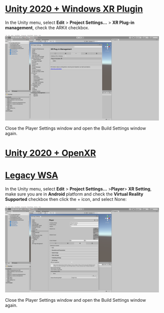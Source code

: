# [Unity 2020 + Windows XR Plugin](#tab/winxr)

In the Unity menu, select **Edit** > **Project Settings...** > **XR Plug-in management**, check the ARKit checkbox.

![Unity MRTK Project Configurator window Android](../images/mr-learning-asa/asa-05-section3-step1-2-1-XRSDK-ios.png)

Close the Player Settings window and open the Build Settings window again.

# [Unity 2020 + OpenXR](#tab/openxr)


# [Legacy WSA](#tab/wsa)

In the Unity menu, select **Edit** > **Project Settings...** >**Player**> **XR Setting**, make sure you are in **Android** platform and check the **Virtual Reality Supported** checkbox then click the + icon, and select None:

![Unity MRTK Project Configurator window Android](../images/mr-learning-asa/asa-05-section3-step1-2-1-Legacy.png)

Close the Player Settings window and open the Build Settings window again.